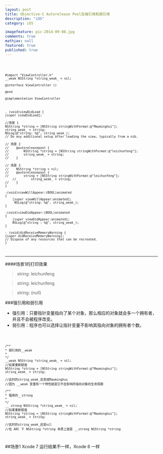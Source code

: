 ```yaml
---
layout: post
title: Objective-C Autorelease Pool及强引用和弱引用
description: "iOS"
category: iOS

imagefeature: pic-2014-09-08.jpg
comments: true
mathjax: null
featured: true
published: true
---
```



<code>

	#import "ViewController.h"
	__weak NSString *string_weak_ = nil;

	@interface ViewController ()

	@end

	@implementation ViewController



	- (void)viewDidLoad {
    [super viewDidLoad];
    
    //场景 1
    NSString *string = [NSString stringWithFormat:@"Maominghui"];
    string_weak_ = string;
    NSLog(@"string: %@", string_weak_);
    // Do any additional setup after loading the view, typically from a nib.

    // 场景 2
	//    @autoreleasepool {
	//        NSString *string = [NSString stringWithFormat:@"leichunfeng"];
	//        string_weak_ = string;
	//    }

    // 场景 3
	//    NSString *string = nil;
	//    @autoreleasepool {
	//        string = [NSString stringWithFormat:@"leichunfeng"];
		//        string_weak_ = string;
	//    }
	}

	-(void)viewWillAppear:(BOOL)animated
	{
    	[super viewWillAppear:animated];
   		 NSLog(@"string: %@", string_weak_);
	}

	-(void)viewDidAppear:(BOOL)animated
	{
    	[super viewDidAppear:animated];
    	NSLog(@"string : %@", string_weak_);
	}

	- (void)didReceiveMemoryWarning {
    [super didReceiveMemoryWarning];
    // Dispose of any resources that can be recreated.
	}
	
</code>


---

####场景1的打印效果

>string: leichunfeng

>string: leichunfeng

>string: (null)


###强引用和弱引用
* 强引用：只要指针变量指向了某个对象，那么相应的对象就会多一个拥有者，并且不会被程序改变。
* 弱引用：程序也可以选择让指针变量不影响其指向对象的拥有者个数。


<code>

	/**
	* 弱引用的__weak
	*
	*/
	__weak NSString *string_weak_ = nil;
	//如果重新赋值
	NSString *string = [NSString stringWithFormat:@"Maominghui"];
	string_weak_ = string;

	//此时的string_weak_会变成Maominghui
	//因为 __weak 变量有一个特性就是它不会影响所指向对象的生命周期

	/**
	* 强用的__strong
	*
	*/
	__ strong NSString *string_weak_ = nil;
	//如果重新赋值
	NSString *string = [NSString stringWithFormat:@"Maominghui"];
	string_weak_ = string;

	//此时的string_weak_还是nil
	//在 ARC 下 NSString *string 本质上就是 __strong NSString *string

</code>

##场景1 Xcode 7 运行结果不一样，Xcode 6 一样
